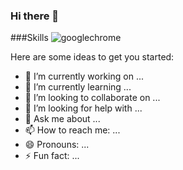 ### Hi there 👋


###Skills
![googlechrome](https://user-images.githubusercontent.com/114391285/212667697-3d8fc6ad-684c-46ec-9e4d-225c2644ba50.svg)



Here are some ideas to get you started:

- 🔭 I’m currently working on ...
- 🌱 I’m currently learning ...
- 👯 I’m looking to collaborate on ...
- 🤔 I’m looking for help with ...
- 💬 Ask me about ...
- 📫 How to reach me: ...
- 😄 Pronouns: ...
- ⚡ Fun fact: ...

